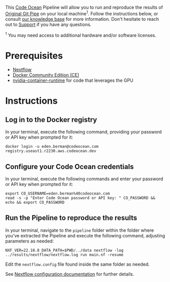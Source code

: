 This [Code Ocean](https://codeocean.com) Pipeline will allow you to run and reproduce the results of [Original Git Pipe](https://useast1.r2230.aws.codeocean.dev/capsule/7357143/tree) on your local machine<sup>1</sup>. Follow the instructions below, or consult [our knowledge base](https://docs.codeocean.com/user-guide/compute-capsule-basics/managing-capsules/exporting-capsules-to-your-local-machine) for more information. Don't hesitate to reach out to [Support](mailto:support@codeocean.com) if you have any questions.

<sup>1</sup> You may need access to additional hardware and/or software licenses.

# Prerequisites

- [Nextflow](https://www.nextflow.io/docs/latest/getstarted.html)
- [Docker Community Edition (CE)](https://www.docker.com/community-edition)
- [nvidia-container-runtime](https://docs.docker.com/config/containers/resource_constraints/#gpu) for code that leverages the GPU

# Instructions

## Log in to the Docker registry

In your terminal, execute the following command, providing your password or API key when prompted for it:
```shell
docker login -u eden.berman@codeocean.com registry.useast1.r2230.aws.codeocean.dev
```

## Configure your Code Ocean credentials

In your terminal, execute the following commands and enter your password or API key when prompted for it:
```shell
export CO_USERNAME=eden.berman%40codeocean.com
read -s -p "Enter Code Ocean password or API key: " CO_PASSWORD && echo && export CO_PASSWORD
```

## Run the Pipeline to reproduce the results

In your terminal, navigate to the `pipeline` folder within the folder where you've extracted the Pipeline and execute the following command, adjusting parameters as needed:
```shell
NXF_VER=22.10.8 DATA_PATH=$PWD/../data nextflow -log ../results/nextflow/nextflow.log run main.nf -resume
```

Edit the `nextflow.config` file found inside the same folder as needed.

See [Nextflow configuration documentation](https://www.nextflow.io/docs/latest/config.html#configuration-file) for further details.
